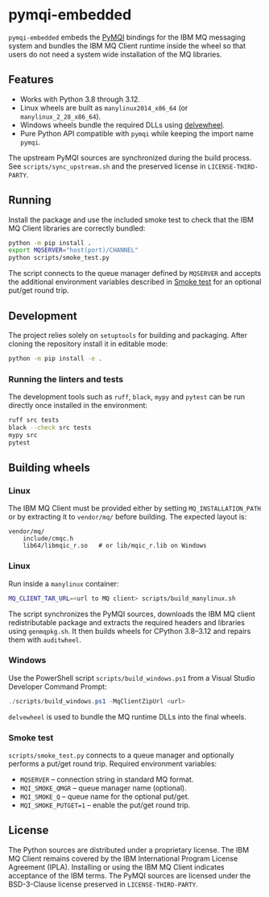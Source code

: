 # pymqi-embedded

`pymqi-embedded` embeds the [PyMQI](https://pypi.org/project/pymqi/) bindings for the IBM MQ
messaging system and bundles the IBM MQ Client runtime inside the wheel so that users do not
need a system wide installation of the MQ libraries.

## Features

- Works with Python 3.8 through 3.12.
- Linux wheels are built as `manylinux2014_x86_64` (or `manylinux_2_28_x86_64`).
- Windows wheels bundle the required DLLs using [delvewheel](https://github.com/adang1345/delvewheel).
- Pure Python API compatible with `pymqi` while keeping the import name `pymqi`.

The upstream PyMQI sources are synchronized during the build process. See `scripts/sync_upstream.sh`
and the preserved license in `LICENSE-THIRD-PARTY`.

## Running

Install the package and use the included smoke test to check that the IBM MQ
Client libraries are correctly bundled:

```bash
python -m pip install .
export MQSERVER="host(port)/CHANNEL"
python scripts/smoke_test.py
```

The script connects to the queue manager defined by `MQSERVER` and accepts the
additional environment variables described in [Smoke test](#smoke-test) for an
optional put/get round trip.

## Development

The project relies solely on `setuptools` for building and packaging. After
cloning the repository install it in editable mode:

```bash
python -m pip install -e .
```

### Running the linters and tests

The development tools such as `ruff`, `black`, `mypy` and `pytest` can be run
directly once installed in the environment:

```bash
ruff src tests
black --check src tests
mypy src
pytest
```

## Building wheels

### Linux

The IBM MQ Client must be provided either by setting `MQ_INSTALLATION_PATH` or
by extracting it to `vendor/mq/` before building. The expected layout is:

```
vendor/mq/
    include/cmqc.h
    lib64/libmqic_r.so   # or lib/mqic_r.lib on Windows
```

### Linux

Run inside a `manylinux` container:

```bash
MQ_CLIENT_TAR_URL=<url to MQ client> scripts/build_manylinux.sh
```

The script synchronizes the PyMQI sources, downloads the IBM MQ client
redistributable package and extracts the required headers and libraries using
`genmqpkg.sh`. It then builds wheels for CPython 3.8–3.12 and repairs them with
`auditwheel`.

### Windows
Use the PowerShell script `scripts/build_windows.ps1` from a Visual Studio
Developer Command Prompt:

```powershell
./scripts/build_windows.ps1 -MqClientZipUrl <url>
```

`delvewheel` is used to bundle the MQ runtime DLLs into the final wheels.

### Smoke test

`scripts/smoke_test.py` connects to a queue manager and optionally performs a
put/get round trip. Required environment variables:

- `MQSERVER` – connection string in standard MQ format.
- `MQI_SMOKE_QMGR` – queue manager name (optional).
- `MQI_SMOKE_Q` – queue name for the optional put/get.
- `MQI_SMOKE_PUTGET=1` – enable the put/get round trip.

## License

The Python sources are distributed under a proprietary license. The IBM MQ
Client remains covered by the IBM International Program License Agreement
(IPLA). Installing or using the IBM MQ Client indicates acceptance of the IBM
terms. The PyMQI sources are licensed under the BSD-3-Clause license preserved
in `LICENSE-THIRD-PARTY`.
